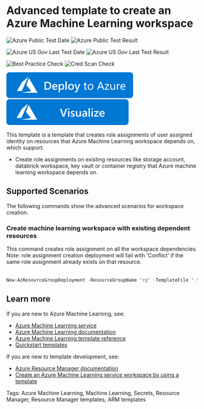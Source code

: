 # Advanced template to create an Azure Machine Learning workspace

![Azure Public Test Date](https://azurequickstartsservice.blob.core.windows.net/badges/201-machine-learning-dependencies-role-assignment/PublicLastTestDate.svg)
![Azure Public Test Result](https://azurequickstartsservice.blob.core.windows.net/badges/201-machine-learning-dependencies-role-assignment/PublicDeployment.svg)

![Azure US Gov Last Test Date](https://azurequickstartsservice.blob.core.windows.net/badges/201-machine-learning-dependencies-role-assignment/FairfaxLastTestDate.svg)
![Azure US Gov Last Test Result](https://azurequickstartsservice.blob.core.windows.net/badges/201-machine-learning-dependencies-role-assignment/FairfaxDeployment.svg)

![Best Practice Check](https://azurequickstartsservice.blob.core.windows.net/badges/201-machine-learning-dependencies-role-assignment/BestPracticeResult.svg)
![Cred Scan Check](https://azurequickstartsservice.blob.core.windows.net/badges/201-machine-learning-dependencies-role-assignment/CredScanResult.svg)

[![Deploy To Azure](https://raw.githubusercontent.com/Azure/azure-quickstart-templates/master/1-CONTRIBUTION-GUIDE/images/deploytoazure.svg?sanitize=true)](https://portal.azure.com/#create/Microsoft.Template/uri/https%3A%2F%2Fraw.githubusercontent.com%2FAzure%2Fazure-quickstart-templates%2Fmaster%2F201-machine-learning-dependencies-role-assignment%2Fazuredeploy.json)
[![Visualize](https://raw.githubusercontent.com/Azure/azure-quickstart-templates/master/1-CONTRIBUTION-GUIDE/images/visualizebutton.svg?sanitize=true)](http://armviz.io/#/?load=https%3A%2F%2Fraw.githubusercontent.com%2FAzure%2Fazure-quickstart-templates%2Fmaster%2F201-machine-learning-dependencies-role-assignment%2Fazuredeploy.json)

This template is a template that creates role assignments of user assigned identity on resources that Azure Machine Learning workspace depends on, which support:

- Create role assignments on existing resources like storage account, databrick workspace, key vault or container registry that Azure machine learning workspace depends on.

## Supported Scenarios

The following commands show the advanced scenarios for workspace creation.

### Create machine learning workspace with existing dependent resources

This command creates role assignment on all the workspace dependencies. Note: role assignment creation deployment will fail with 'Conflict' if the same role assignment already exists on that resource.

```PowerShell

New-AzResourceGroupDeployment -ResourceGroupName "rg" -TemplateFile ".\azuredeploy.json" -primaryUserAssignedIdentity "existing-user-assigned-identity" -assignWorkspaceResourceGroup "false" -assignWorkspaceKeyVault "true" -workspaceKeyVault "existing-kv-armid" -assignWorkspaceStorageAccount "true" -workspaceStorageAccount "existing-storage-armid" -assignWorkspaceContainerRegistry "true" -workspaceContainerRegistry "existing-cr-armid" -assignWorkspaceDataBrick "true" -workspaceDataBrick "existing-databrick-armid" -assignWorkspaceCMKKeyVault "true" - workspaceCMKKeyVault "existing-kv-armid"
```


## Learn more

If you are new to Azure Machine Learning, see:

- [Azure Machine Learning service](https://azure.microsoft.com/services/machine-learning-service/)
- [Azure Machine Learning documentation](https://docs.microsoft.com/azure/machine-learning/)
- [Azure Machine Learning template reference](https://docs.microsoft.com/azure/templates/microsoft.machinelearningservices/allversions)
- [Quickstart templates](https://azure.microsoft.com/resources/templates/)

If you are new to template development, see:

- [Azure Resource Manager documentation](https://docs.microsoft.com/azure/azure-resource-manager/)
- [Create an Azure Machine Learning service workspace by using a template](https://docs.microsoft.com/azure/machine-learning/service/how-to-create-workspace-template)

Tags: Azure Machine Learning, Machine Learning, Secrets, Resource Manager, Resource Manager templates, ARM templates
